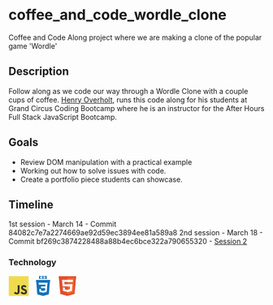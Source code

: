 # coffee_and_code_wordle_clone
Coffee and Code Along project where we are making a clone of the popular game 'Wordle'


## Description

Follow along as we code our way through a Wordle Clone with a couple cups of coffee. [Henry Overholt](https://github.com/Henry-Overholt), runs this code along for his students at Grand Circus Coding Bootcamp where he is an instructor for the After Hours Full Stack JavaScript Bootcamp.

## Goals
 
- Review DOM manipulation with a practical example
- Working out how to solve issues with code.
- Create a portfolio piece students can showcase. 

## Timeline 

1st session - March 14 - Commit 84082c7e7a2274669ae92d59ec3894ee81a589a8
2nd session - March 18 - Commit bf269c3874228488a88b4ec6bce322a790655320 - [Session 2](https://github.com/Henry-Overholt/coffee_and_code_wordle_clone/tree/session2)

### Technology

<img src="https://github.com/devicons/devicon/blob/master/icons/javascript/javascript-original.svg" title="JavaScript" alt="JavaScript" width="40" height="40"/>&nbsp;
<img src="https://github.com/devicons/devicon/blob/master/icons/css3/css3-plain-wordmark.svg"  title="CSS3" alt="CSS" width="40" height="40"/>&nbsp;
  <img src="https://github.com/devicons/devicon/blob/master/icons/html5/html5-original.svg" title="HTML5" alt="HTML" width="40" height="40"/>&nbsp;